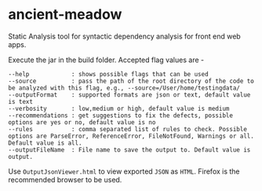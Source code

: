 # ancient-meadow
Static Analysis tool for syntactic dependency analysis for front end web apps.

Execute the jar in the build folder. Accepted flag values are -

<pre><code>--help            : shows possible flags that can be used
--source          : pass the path of the root directory of the code to be analyzed with this flag, e.g., --source=/User/home/testingdata/
--outputFormat    : supported formats are json or text, default value is text
--verbosity       : low,medium or high, default value is medium
--recommendations : get suggestions to fix the defects, possible options are yes or no, default value is no
--rules           : comma separated list of rules to check. Possible options are ParseError, ReferenceError, FileNotFound, Warnings or all. Default value is all.
--outputFileName  : File name to save the output to. Default value is output.</pre></code>

Use `OutputJsonViewer.html` to view exported `JSON` as `HTML`. Firefox is the recommended browser to be used.
